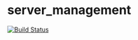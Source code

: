# server_management
[![Build Status](https://travis-ci.org/robst/server_management.svg?branch=master)](https://travis-ci.org/robst/server_management)
